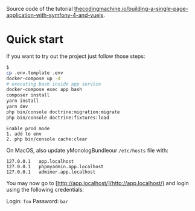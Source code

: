 Source code of the tutorial [thecodingmachine.io/building-a-single-page-application-with-symfony-4-and-vuejs](https://thecodingmachine.io/building-a-single-page-application-with-symfony-4-and-vuejs).

# Quick start

If you want to try out the project just follow those steps:

```bash
$
cp .env.template .env
docker-compose up -d
# executing bash inside app service
docker-compose exec app bash
composer install
yarn install
yarn dev
php bin/console doctrine:migration:migrate
php bin/console doctrine:fixtures:load
```

```
Enable prod mode
1. add to env
2. php bin/console cache:clear
```

On MacOS, also update yMonologBundleour `/etc/hosts` file with:

```
127.0.0.1   app.localhost
127.0.0.1   phpmyadmin.app.localhost
127.0.0.1   adminer.app.localhost
```

You may now go to [http://app.localhost/](http://app.localhost/) and
login using the following credentials:

Login: `foo`
Password: `bar`
